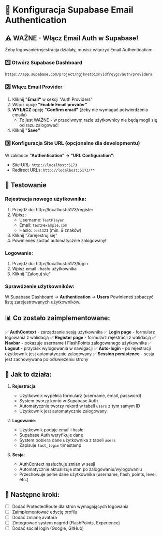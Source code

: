 # 🔐 Konfiguracja Supabase Email Authentication

## ⚠️ WAŻNE - Włącz Email Auth w Supabase!

Żeby logowanie/rejestracja działały, musisz włączyć Email Authentication:

### 1️⃣ Otwórz Supabase Dashboard
```
https://app.supabase.com/project/hgjknetpixnvidfrqygc/auth/providers
```

### 2️⃣ Włącz Email Provider
1. Kliknij **"Email"** w sekcji "Auth Providers"
2. Włącz opcję **"Enable Email provider"**
3. **WYŁĄCZ** opcję **"Confirm email"** (żeby nie wymagać potwierdzenia emaila)
   - To jest WAŻNE - w przeciwnym razie użytkownicy nie będą mogli się od razu zalogować!
4. Kliknij **"Save"**

### 3️⃣ Konfiguracja Site URL (opcjonalne dla developmentu)
W zakładce **"Authentication" → "URL Configuration"**:
- Site URL: `http://localhost:5173`
- Redirect URLs: `http://localhost:5173/**`

## 🧪 Testowanie

### Rejestracja nowego użytkownika:
1. Przejdź do: http://localhost:5173/register
2. Wpisz:
   - Username: `TestPlayer`
   - Email: `test@example.com`
   - Hasło: `test123` (min. 6 znaków)
3. Kliknij "Zarejestruj się"
4. Powinieneś zostać automatycznie zalogowany!

### Logowanie:
1. Przejdź do: http://localhost:5173/login
2. Wpisz email i hasło użytkownika
3. Kliknij "Zaloguj się"

### Sprawdzenie użytkowników:
W Supabase Dashboard → **Authentication** → **Users**
Powinieneś zobaczyć listę zarejestrowanych użytkowników.

## 📊 Co zostało zaimplementowane:

✅ **AuthContext** - zarządzanie sesją użytkownika
✅ **Login page** - formularz logowania z walidacją
✅ **Register page** - formularz rejestracji z walidacją
✅ **Navbar** - pokazuje username i FlashPoints zalogowanego użytkownika
✅ **Logout** - przycisk wylogowania w nawigacji
✅ **Auto-login** - po rejestracji użytkownik jest automatycznie zalogowany
✅ **Session persistence** - sesja jest zachowywana po odświeżeniu strony

## 🔧 Jak to działa:

1. **Rejestracja**:
   - Użytkownik wypełnia formularz (username, email, password)
   - System tworzy konto w Supabase Auth
   - Automatycznie tworzy rekord w tabeli `users` z tym samym ID
   - Użytkownik jest automatycznie zalogowany

2. **Logowanie**:
   - Użytkownik podaje email i hasło
   - Supabase Auth weryfikuje dane
   - System pobiera dane użytkownika z tabeli `users`
   - Zapisuje `last_login` timestamp

3. **Sesja**:
   - AuthContext nasłuchuje zmian w sesji
   - Automatycznie aktualizuje stan po zalogowaniu/wylogowaniu
   - Przechowuje pełne dane użytkownika (username, flash_points, level, etc.)

## 🚀 Następne kroki:

- [ ] Dodać ProtectedRoute dla stron wymagających logowania
- [ ] Zaimplementować edycję profilu
- [ ] Dodać zmianę avatara
- [ ] Zintegrować system nagród (FlashPoints, Experience)
- [ ] Dodać social login (Google, GitHub)
